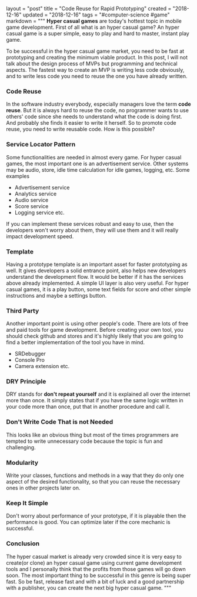 layout = "post"
title = "Code Reuse for Rapid Prototyping"
created = "2018-12-16"
updated = "2018-12-16"
tags = "#computer-science #game"
markdown = """
**Hyper casual games** are today's hottest topic in mobile game development.
First of all what is an hyper casual game? An hyper casual game is a super simple, easy to play and hard to master, instant play game.

To be successful in the hyper casual game market, you need to be fast at prototyping and creating the minimum viable product. In this post, I will not talk about the design process of MVPs but programming and technical aspects.
The fastest way to create an MVP is writing less code obviously, and to write less code you need to reuse the one you have already written.

### Code Reuse
In the software industry everybody, especially managers love the term **code reuse**. But it is always hard to reuse the code, no programmer wants to use others' code since she needs to understand what the code is doing first. And probably she finds it easier to write it herself.
So to promote code reuse, you need to write reusable code. How is this possible?

### Service Locator Pattern
Some functionalities are needed in almost every game. For hyper casual games, the most important one is an advertisement service. Other systems may be audio, store, idle time calculation for idle games, logging, etc.
Some examples
* Advertisement service
* Analytics service
* Audio service
* Score service
* Logging service etc.

If you can implement these services robust and easy to use, then the developers won't worry about them, they will use them and it will really impact development speed.


### Template
Having a prototype template is an important asset for faster prototyping as well. It gives developers a solid entrance point, also helps new developers understand the development flow. 
It would be better if it has the services above already implemented. A simple UI layer is also very useful. For hyper casual games, it is a play button, some text fields for score and other simple instructions and maybe a settings button.


### Third Party
Another important point is using other people's code. There are lots of free and paid tools for game development. Before creating your own tool, you should check github and stores and it's highly likely that you are going to find a better implementation of the tool you have in mind.
* SRDebugger
* Console Pro
* Camera extension etc.

### DRY Principle
DRY stands for **don't repeat yourself** and it is explained all over the internet more than once. It simply states that if you have the same logic written in your code more than once, put that in another procedure and call it.

### Don't Write Code That is not Needed
This looks like an obvious thing but most of the times programmers are tempted to write unnecessary code because the topic is fun and challenging.

### Modularity
Write your classes, functions and methods in a way that they do only one aspect of the desired functionality, so that you can reuse the necessary ones in other projects later on.

### Keep It Simple
Don't worry about performance of your prototype, if it is playable then the performance is good. You can optimize later if the core mechanic is successful.

### Conclusion
The hyper casual market is already very crowded since it is very easy to create(or clone) an hyper casual game using current game development tools and I personally think that the profits from those games will go down soon. The most important thing to be successful in this genre is being super fast. So be fast, release fast and with a bit of luck and a good partnership with a publisher, you can create the next big hyper casual game.
"""
